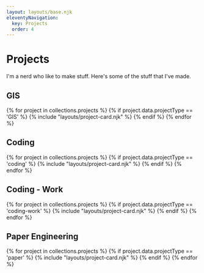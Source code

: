 ```yaml
---
layout: layouts/base.njk
eleventyNavigation:
  key: Projects
  order: 4
---
```




# Projects

I'm a nerd who like to make stuff. Here's some of the stuff that I've made.

## GIS

<div class="project-list">
  {% for project in collections.projects %}
    {% if project.data.projectType == 'GIS' %}
      {% include "layouts/project-card.njk" %}
    {% endif %}
  {% endfor %}
</div>

## Coding

<div class="project-list">
  {% for project in collections.projects %}
    {% if project.data.projectType == 'coding' %}
      {% include "layouts/project-card.njk" %}
    {% endif %}
  {% endfor %}
</div>

## Coding - Work

<div class="project-list">
  {% for project in collections.projects %}
    {% if project.data.projectType == 'coding-work' %}
      {% include "layouts/project-card.njk" %}
    {% endif %}
  {% endfor %}
</div>


## Paper Engineering

<div class="project-list">
  {% for project in collections.projects %}
    {% if project.data.projectType == 'paper' %}
      {% include "layouts/project-card.njk" %}
    {% endif %}
  {% endfor %}
</div>
